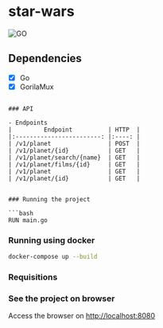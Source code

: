 # star-wars


![GO](https://img.shields.io/badge/GO-%2300ADD8?style=for-the-badge&logo=Go&labelColor=%23444444)

## Dependencies

- [x] Go
- [x] GorilaMux

```

### API

- Endpoints
|         Endpoint         	| HTTP 	|
|:------------------------:	|:----:	|
| /v1/planet               	| POST 	|
| /v1/planet/{id}          	| GET  	|
| /v1/planet/search/{name} 	| GET  	|
| /v1/planet/films/{id}    	| GET  	|
| /v1/planet               	| GET  	|
| /v1/planet/{id}          	| GET  	|


### Running the project

```bash
RUN main.go

```

### Running using docker

```bash
docker-compose up --build
```

### Requisitions


### See the project on browser

Access the browser on [http://localhost:8080](http://localhost:8080)
